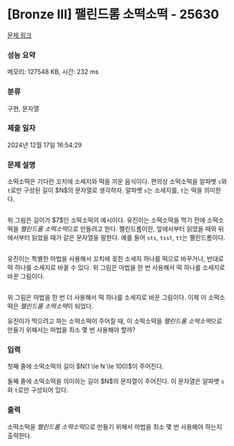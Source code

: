 # [Bronze III] 팰린드롬 소떡소떡 - 25630 

[문제 링크](https://www.acmicpc.net/problem/25630) 

### 성능 요약

메모리: 127548 KB, 시간: 232 ms

### 분류

구현, 문자열

### 제출 일자

2024년 12월 17일 16:54:29

### 문제 설명

<p style="user-select: auto !important;">소떡소떡은 기다란 꼬치에 소세지와 떡을 끼운 음식이다. 편의상 소떡소떡을 알파벳 <code style="user-select: auto !important;">s</code>와 <code style="user-select: auto !important;">t</code>로만 구성된 길이 $N$의 문자열로 생각하자. 알파벳 <code style="user-select: auto !important;">s</code>는 소세지를, <code style="user-select: auto !important;">t</code>는 떡을 의미한다.</p>

<p style="text-align: center; user-select: auto !important;"><img alt="" src="https://upload.acmicpc.net/609c4d0e-99eb-4410-980d-4fe807e8b8cd/-/preview/" style="user-select: auto !important;"></p>

<p style="user-select: auto !important;">위 그림은 길이가 $7$인 소떡소떡의 예시이다. 유진이는 소떡소떡을 먹기 전에 소떡소떡을 <em style="user-select: auto !important;">팰린드롬 소떡소떡</em>으로 만들려고 한다. 팰린드롬이란, 앞에서부터 읽었을 때와 뒤에서부터 읽었을 때가 같은 문자열을 말한다. 예를 들어 <code style="user-select: auto !important;">sts</code>, <code style="user-select: auto !important;">tsst</code>, <code style="user-select: auto !important;">tt</code>는 팰린드롬이다.</p>

<p style="text-align: center; user-select: auto !important;"><img alt="" src="https://upload.acmicpc.net/6c2a5f1c-d548-46fe-94de-c7e32754536b/-/preview/" style="user-select: auto !important;"></p>

<p style="user-select: auto !important;">유진이는 특별한 마법을 사용해서 꼬치에 꽂힌 소세지 하나를 떡으로 바꾸거나, 반대로 떡 하나를 소세지로 바꿀 수 있다. 위 그림은 마법을 한 번 사용해서 떡 하나를 소세지로 바꾼 그림이다.</p>

<p style="text-align: center; user-select: auto !important;"><img alt="" src="https://upload.acmicpc.net/d0d7f346-7cfc-423d-b514-9ed4530b31e4/-/preview/" style="user-select: auto !important;"></p>

<p style="user-select: auto !important;">위 그림은 마법을 한 번 더 사용해서 떡 하나를 소세지로 바꾼 그림이다. 이제 이 소떡소떡은 <em style="user-select: auto !important;">팰린드롬 소떡소떡</em>이 되었다.</p>

<p style="user-select: auto !important;">유진이가 먹으려고 하는 소떡소떡이 주어질 때, 이 소떡소떡을 <em style="user-select: auto !important;">팰린드롬 소떡소떡</em>으로 만들기 위해서는 마법을 최소 몇 번 사용해야 할까?</p>

### 입력 

 <p style="user-select: auto !important;">첫째 줄에 소떡소떡의 길이 $N(1 \le N \le 100)$이 주어진다.</p>

<p style="user-select: auto !important;">둘째 줄에 소떡소떡을 의미하는 길이 $N$의 문자열이 주어진다. 이 문자열은 알파벳 <code style="user-select: auto !important;">s</code>와 <code style="user-select: auto !important;">t</code>로만 구성되어 있다.</p>

### 출력 

 <p style="user-select: auto !important;">소떡소떡을 <em style="user-select: auto !important;">팰린드롬 소떡소떡</em>으로 만들기 위해서 마법을 최소 몇 번 사용해야 하는지 출력한다.</p>

